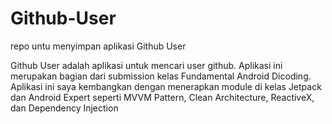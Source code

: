# Github-User
repo untu menyimpan aplikasi Github User

Github User adalah aplikasi untuk mencari user github. Aplikasi ini merupakan bagian dari submission kelas Fundamental Android Dicoding.
Aplikasi ini saya kembangkan dengan menerapkan module di kelas Jetpack dan Android Expert seperti MVVM Pattern, Clean Architecture, ReactiveX, dan Dependency Injection
